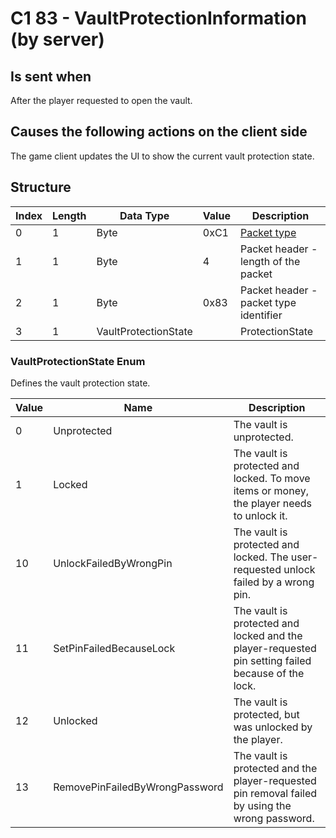 # C1 83 - VaultProtectionInformation (by server)

## Is sent when

After the player requested to open the vault.

## Causes the following actions on the client side

The game client updates the UI to show the current vault protection state.

## Structure

| Index | Length | Data Type | Value | Description |
|-------|--------|-----------|-------|-------------|
| 0 | 1 |   Byte   | 0xC1  | [Packet type](PacketTypes.md) |
| 1 | 1 |    Byte   |   4   | Packet header - length of the packet |
| 2 | 1 |    Byte   | 0x83  | Packet header - packet type identifier |
| 3 | 1 | VaultProtectionState |  | ProtectionState |

### VaultProtectionState Enum

Defines the vault protection state.

| Value | Name | Description |
|-------|------|-------------|
| 0 | Unprotected | The vault is unprotected. |
| 1 | Locked | The vault is protected and locked. To move items or money, the player needs to unlock it. |
| 10 | UnlockFailedByWrongPin | The vault is protected and locked. The user-requested unlock failed by a wrong pin. |
| 11 | SetPinFailedBecauseLock | The vault is protected and locked and the player-requested pin setting failed because of the lock. |
| 12 | Unlocked | The vault is protected, but was unlocked by the player. |
| 13 | RemovePinFailedByWrongPassword | The vault is protected and the player-requested pin removal failed by using the wrong password. |